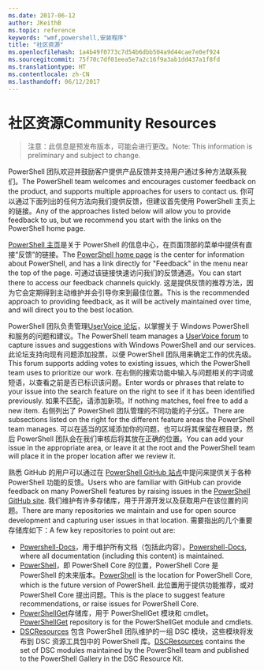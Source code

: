 ```yaml
---
ms.date: 2017-06-12
author: JKeithB
ms.topic: reference
keywords: "wmf,powershell,安装程序"
title: "社区资源"
ms.openlocfilehash: 1a4b49f0773c7d54b6dbb504a9d44cae7e0ef924
ms.sourcegitcommit: 75f70c7df01eea5e7a2c16f9a3ab1dd437a1f8fd
ms.translationtype: HT
ms.contentlocale: zh-CN
ms.lasthandoff: 06/12/2017
---
```

# <a name="community-resources"></a><span data-ttu-id="df427-103">社区资源</span><span class="sxs-lookup"><span data-stu-id="df427-103">Community Resources</span></span> #
> <span data-ttu-id="df427-104">注意：此信息是预发布版本，可能会进行更改。</span><span class="sxs-lookup"><span data-stu-id="df427-104">Note: This information is preliminary and subject to change.</span></span>

<span data-ttu-id="df427-105">PowerShell 团队欢迎并鼓励客户提供产品反馈并支持用户通过多种方法联系我们。</span><span class="sxs-lookup"><span data-stu-id="df427-105">The PowerShell team welcomes and encourages customer feedback on the product, and supports multiple approaches for users to contact us.</span></span>
<span data-ttu-id="df427-106">你可以通过下面列出的任何方法向我们提供反馈，但建议首先使用 PowerShell 主页上的链接。</span><span class="sxs-lookup"><span data-stu-id="df427-106">Any of the approaches listed below will allow you to provide feedback to us, but we recommend you start with the links on the PowerShell home page.</span></span>  

<span data-ttu-id="df427-107">[PowerShell 主页](https://microsoft.com/powershell)是关于 PowerShell 的信息中心，在页面顶部的菜单中提供有直接“反馈”的链接。</span><span class="sxs-lookup"><span data-stu-id="df427-107">The [PowerShell home page](https://microsoft.com/powershell) is the center for information about PowerShell, and has a link directly for "Feedback" in the menu near the top of the page.</span></span> <span data-ttu-id="df427-108">可通过该链接快速访问我们的反馈通道。</span><span class="sxs-lookup"><span data-stu-id="df427-108">You can start there to access our feedback channels quickly.</span></span>
<span data-ttu-id="df427-109">这是提供反馈的推荐方法，因为它会定期得到主动维护并会引导你来到最佳位置。</span><span class="sxs-lookup"><span data-stu-id="df427-109">This is the recommended approach to providing feedback, as it will be actively maintained over time, and will direct you to the best location.</span></span>  
 
<span data-ttu-id="df427-110">PowerShell 团队负责管理[UserVoice 论坛](https://windowsserver.uservoice.com/forums/301869-powershell/)，以掌握关于 Windows PowerShell 和服务的问题和建议。</span><span class="sxs-lookup"><span data-stu-id="df427-110">The PowerShell team manages a [UserVoice forum](https://windowsserver.uservoice.com/forums/301869-powershell/) to capture issues and suggestions with Windows PowerShell and our services.</span></span> <span data-ttu-id="df427-111">此论坛支持向现有问题添加投票，以便 PowerShell 团队用来确定工作的优先级。</span><span class="sxs-lookup"><span data-stu-id="df427-111">This forum supports adding votes to existing issues, which the PowerShell team uses to prioritize our work.</span></span>
<span data-ttu-id="df427-112">在右侧的搜索功能中输入与问题相关的字词或短语，以查看之前是否已标识该问题。</span><span class="sxs-lookup"><span data-stu-id="df427-112">Enter words or phrases that relate to your issue into the search feature on the right to see if it has been identified previously.</span></span>
<span data-ttu-id="df427-113">如果不匹配，请添加新项。</span><span class="sxs-lookup"><span data-stu-id="df427-113">If nothing matches, feel free to add a new item.</span></span> <span data-ttu-id="df427-114">右侧列出了 PowerShell 团队管理的不同功能的子分区。</span><span class="sxs-lookup"><span data-stu-id="df427-114">There are subsections listed on the right for the different feature areas the PowerShell team manages.</span></span>
<span data-ttu-id="df427-115">可以在适当的区域添加你的问题，也可以将其保留在根目录，然后 PowerShell 团队会在我们审核后将其放在正确的位置。</span><span class="sxs-lookup"><span data-stu-id="df427-115">You can add your issue in the appropriate area, or leave it at the root and the PowerShell team will place it in the proper location after we review it.</span></span>

<span data-ttu-id="df427-116">熟悉 GitHub 的用户可以通过在 [PowerShell GitHub 站点](https://github.com/powershell)中提问来提供关于各种 PowerShell 功能的反馈。</span><span class="sxs-lookup"><span data-stu-id="df427-116">Users who are familiar with GitHub can provide feedback on many PowerShell features by raising issues in the [PowerShell GitHub site](https://github.com/powershell).</span></span>
<span data-ttu-id="df427-117">我们维护有许多存储库，用于开源开发以及获取用户在该位置的问题。</span><span class="sxs-lookup"><span data-stu-id="df427-117">There are many repositories we maintain and use for open source development and capturing user issues in that location.</span></span> <span data-ttu-id="df427-118">需要指出的几个重要存储库如下：</span><span class="sxs-lookup"><span data-stu-id="df427-118">A few key repositories to point out are:</span></span>

* <span data-ttu-id="df427-119">[Powershell-Docs](https://github.com/PowerShell/powershell-docs)，用于维护所有文档（包括此内容）。</span><span class="sxs-lookup"><span data-stu-id="df427-119">[Powershell-Docs](https://github.com/PowerShell/powershell-docs), where all documentation (including this content) is maintained.</span></span> 
* <span data-ttu-id="df427-120">[PowerShell](https://github.com/PowerShell/powershell)，即 PowerShell Core 的位置，PowerShell Core 是 PowerShell 的未来版本。</span><span class="sxs-lookup"><span data-stu-id="df427-120">[PowerShell](https://github.com/PowerShell/powershell) is the location for PowerShell Core, which is the future version of PowerShell.</span></span> <span data-ttu-id="df427-121">此位置用于提供功能推荐，或对 PowerShell Core 提出问题。</span><span class="sxs-lookup"><span data-stu-id="df427-121">This is the place to suggest feature recommendations, or raise issues for PowerShell Core.</span></span>   
* <span data-ttu-id="df427-122">[PowerShellGet](https://github.com/PowerShell/powershellget)存储库，用于 PowerShellGet 模块和 cmdlet。</span><span class="sxs-lookup"><span data-stu-id="df427-122">[PowerShellGet](https://github.com/PowerShell/powershellget) repository is for the PowerShellGet module and cmdlets.</span></span>
* <span data-ttu-id="df427-123">[DSCResources](https://github.com/PowerShell/DscResources) 包含 PowerShell 团队维护的一组 DSC 模块，这些模块将发布到 DSC 资源工具包中的 PowerShell 库。</span><span class="sxs-lookup"><span data-stu-id="df427-123">[DSCResources](https://github.com/PowerShell/DscResources) contains the set of DSC modules maintained by the PowerShell team and published to the PowerShell Gallery in the DSC Resource Kit.</span></span>

